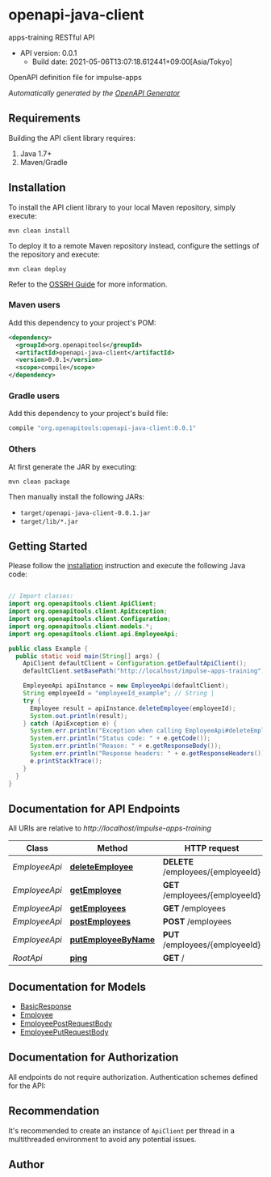 # openapi-java-client

apps-training RESTful API
- API version: 0.0.1
  - Build date: 2021-05-06T13:07:18.612441+09:00[Asia/Tokyo]

OpenAPI definition file for impulse-apps


*Automatically generated by the [OpenAPI Generator](https://openapi-generator.tech)*


## Requirements

Building the API client library requires:
1. Java 1.7+
2. Maven/Gradle

## Installation

To install the API client library to your local Maven repository, simply execute:

```shell
mvn clean install
```

To deploy it to a remote Maven repository instead, configure the settings of the repository and execute:

```shell
mvn clean deploy
```

Refer to the [OSSRH Guide](http://central.sonatype.org/pages/ossrh-guide.html) for more information.

### Maven users

Add this dependency to your project's POM:

```xml
<dependency>
  <groupId>org.openapitools</groupId>
  <artifactId>openapi-java-client</artifactId>
  <version>0.0.1</version>
  <scope>compile</scope>
</dependency>
```

### Gradle users

Add this dependency to your project's build file:

```groovy
compile "org.openapitools:openapi-java-client:0.0.1"
```

### Others

At first generate the JAR by executing:

```shell
mvn clean package
```

Then manually install the following JARs:

* `target/openapi-java-client-0.0.1.jar`
* `target/lib/*.jar`

## Getting Started

Please follow the [installation](#installation) instruction and execute the following Java code:

```java

// Import classes:
import org.openapitools.client.ApiClient;
import org.openapitools.client.ApiException;
import org.openapitools.client.Configuration;
import org.openapitools.client.models.*;
import org.openapitools.client.api.EmployeeApi;

public class Example {
  public static void main(String[] args) {
    ApiClient defaultClient = Configuration.getDefaultApiClient();
    defaultClient.setBasePath("http://localhost/impulse-apps-training");

    EmployeeApi apiInstance = new EmployeeApi(defaultClient);
    String employeeId = "employeeId_example"; // String | 
    try {
      Employee result = apiInstance.deleteEmployee(employeeId);
      System.out.println(result);
    } catch (ApiException e) {
      System.err.println("Exception when calling EmployeeApi#deleteEmployee");
      System.err.println("Status code: " + e.getCode());
      System.err.println("Reason: " + e.getResponseBody());
      System.err.println("Response headers: " + e.getResponseHeaders());
      e.printStackTrace();
    }
  }
}

```

## Documentation for API Endpoints

All URIs are relative to *http://localhost/impulse-apps-training*

Class | Method | HTTP request | Description
------------ | ------------- | ------------- | -------------
*EmployeeApi* | [**deleteEmployee**](docs/EmployeeApi.md#deleteEmployee) | **DELETE** /employees/{employeeId} | 
*EmployeeApi* | [**getEmployee**](docs/EmployeeApi.md#getEmployee) | **GET** /employees/{employeeId} | 
*EmployeeApi* | [**getEmployees**](docs/EmployeeApi.md#getEmployees) | **GET** /employees | 
*EmployeeApi* | [**postEmployees**](docs/EmployeeApi.md#postEmployees) | **POST** /employees | 
*EmployeeApi* | [**putEmployeeByName**](docs/EmployeeApi.md#putEmployeeByName) | **PUT** /employees/{employeeId} | 
*RootApi* | [**ping**](docs/RootApi.md#ping) | **GET** / | 


## Documentation for Models

 - [BasicResponse](docs/BasicResponse.md)
 - [Employee](docs/Employee.md)
 - [EmployeePostRequestBody](docs/EmployeePostRequestBody.md)
 - [EmployeePutRequestBody](docs/EmployeePutRequestBody.md)


## Documentation for Authorization

All endpoints do not require authorization.
Authentication schemes defined for the API:

## Recommendation

It's recommended to create an instance of `ApiClient` per thread in a multithreaded environment to avoid any potential issues.

## Author



